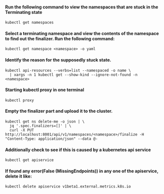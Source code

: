 #### Run the following command to view the namespaces that are stuck in the Terminating state
```
kubectl get namespaces
```

#### Select a terminating namespace and view the contents of the namespace to find out the finalizer. Run the following command:
```
kubectl get namespace <namespace> -o yaml
```

#### Identify the reason for the supposedly stuck state.
```
kubectl api-resources --verbs=list --namespaced -o name \
  | xargs -n 1 kubectl get --show-kind --ignore-not-found -n <namespace>
```

#### Starting kubectl proxy in one terminal
```
kubectl proxy
```

#### Empty the finalizer part and upload it to the cluster.
```
kubectl get ns delete-me -o json | \
  jq '.spec.finalizers=[]' | \
  curl -X PUT http://localhost:8001/api/v1/namespaces/<namespace>/finalize -H "Content-Type: application/json" --data @-
```

#### Additionally check to see if this is caused by a kubernetes api service
```
kubectl get apiservice
```


#### If found any error(False (MissingEndpoints)) in any one of the apiservice, delete it like:
```
kubectl delete apiservice v1beta1.external.metrics.k8s.io
```
